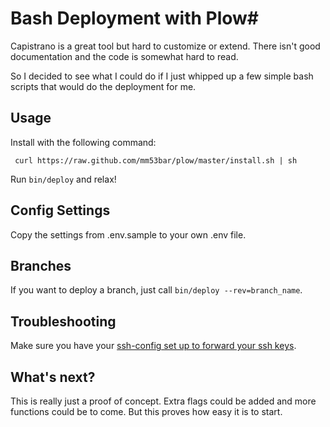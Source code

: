 # Bash Deployment with Plow#

Capistrano is a great tool but hard to customize or extend. There isn't good documentation and the code is somewhat hard to read.

So I decided to see what I could do if I just whipped up a few simple bash scripts that would do the deployment for me. 

## Usage ##

Install with the following command:

     curl https://raw.github.com/mm53bar/plow/master/install.sh | sh

Run `bin/deploy` and relax!

## Config Settings ##

Copy the settings from .env.sample to your own .env file.

## Branches ##

If you want to deploy a branch, just call `bin/deploy --rev=branch_name`.

## Troubleshooting ##

Make sure you have your [ssh-config set up to forward your ssh keys](https://help.github.com/articles/using-ssh-agent-forwarding).

## What's next? ##

This is really just a proof of concept. Extra flags could be added and more functions could be to come. But this proves how easy it is to start.
